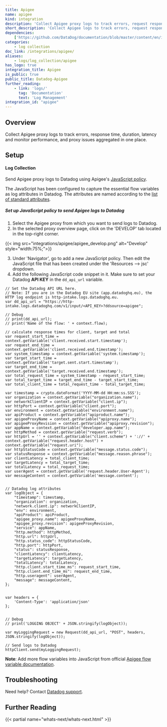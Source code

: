 ```yaml
---
title: Apigee
name: apigee
kind: integration
description: 'Collect Apigee proxy logs to track errors, request response time, duration, latency and monitor performance and issues of the proxies aggregated in one place.'
short_description: 'Collect Apigee logs to track errors, request response time, etc.'
dependencies:
    ['https://github.com/DataDog/documentation/blob/master/content/en/integrations/apigee.md']
categories:
    - log collection
doc_link: /integrations/apigee/
aliases:
    - logs/log_collection/apigee
has_logo: true
integration_title: Apigee
is_public: true
public_title: Datadog-Apigee
further_reading:
    - link: 'logs/'
      tag: 'Documentation'
      text: 'Log Management'
integration_id: "apigee"
---
```


## Overview

Collect Apigee proxy logs to track errors, response time, duration, latency and monitor performance, and proxy issues aggregated in one place.

## Setup

#### Log Collection


Send Apigee proxy logs to Datadog using Apigee's [JavaScript policy][1].

The JavaScript has been configured to capture the essential flow variables as log attributes in Datadog. The attributes are named according to the [list of standard attributes][2].

##### Set up JavaScript policy to send Apigee logs to Datadog
1. Select the Apigee proxy from which you want to send logs to Datadog.
2. In the selected proxy overview page, click on the 'DEVELOP' tab located in the top-right corner.

{{< img src="integrations/apigee/apigee_develop.png" alt="Develop"  style="width:75%;">}}

3. Under 'Navigator', go to add a new JavaScript policy. Then edit the JavaScript file that has been created under the 'Resources --> jsc' dropdown.
4. Add the following JavaScript code snippet in it. Make sure to set your Datadog **API KEY** in the `dd_api_url` variable.

```
// Set the Datadog API URL here.
// Note: If you are in the Datadog EU site (app.datadoghq.eu), the HTTP log endpoint is http-intake.logs.datadoghq.eu.
var dd_api_url = "https://http-intake.logs.datadoghq.com/v1/input/<API_KEY>?ddsource=apigee";

// Debug
// print(dd_api_url);
// print('Name of the flow: ' + context.flow);

// calculate response times for client, target and total
var request_start_time = context.getVariable('client.received.start.timestamp');
var request_end_time = context.getVariable('client.received.end.timestamp');
var system_timestamp = context.getVariable('system.timestamp');
var target_start_time = context.getVariable('target.sent.start.timestamp');
var target_end_time = context.getVariable('target.received.end.timestamp');
var total_request_time = system_timestamp - request_start_time;
var total_target_time = target_end_time - target_start_time;
var total_client_time = total_request_time - total_target_time;

var timestamp = crypto.dateFormat('YYYY-MM-dd HH:mm:ss.SSS');
var organization = context.getVariable("organization.name");
var networkClientIP = context.getVariable("client.ip");
var httpPort = context.getVariable("client.port");
var environment = context.getVariable("environment.name");
var apiProduct = context.getVariable("apiproduct.name");
var apigeeProxyName = context.getVariable("apiproxy.name");
var apigeeProxyRevision = context.getVariable("apiproxy.revision");
var appName = context.getVariable("developer.app.name");
var httpMethod = context.getVariable("request.verb");
var httpUrl = '' + context.getVariable("client.scheme") + '://' + context.getVariable("request.header.host") + context.getVariable("request.uri");
var httpStatusCode = context.getVariable("message.status.code");
var statusResponse = context.getVariable("message.reason.phrase");
var clientLatency = total_client_time;
var targetLatency = total_target_time;
var totalLatency = total_request_time;
var userAgent = context.getVariable('request.header.User-Agent');
var messageContent = context.getVariable('message.content');


// Datadog log attributes
var logObject = {
    "timestamp": timestamp,
    "organization": organization,
    "network.client.ip": networkClientIP,
    "env": environment,
    "apiProduct": apiProduct,
    "apigee_proxy.name": apigeeProxyName,
    "apigee_proxy.revision": apigeeProxyRevision,
    "service": appName,
    "http.method": httpMethod,
    "http.url": httpUrl,
    "http.status_code": httpStatusCode,
    "http.port": httpPort,
    "status": statusResponse,
    "clientLatency": clientLatency,
    "targetLatency": targetLatency,
    "totalLatency": totalLatency,
    "http.client.start_time_ms": request_start_time,
    "http.client.end_time_ms": request_end_time,
    "http.useragent": userAgent,
    "message": messageContent,
};


var headers = {
    'Content-Type': 'application/json'
};


// Debug
// print('LOGGING OBJECT' + JSON.stringify(logObject));

var myLoggingRequest = new Request(dd_api_url, "POST", headers, JSON.stringify(logObject));

// Send logs to Datadog
httpClient.send(myLoggingRequest);
```

**Note**: Add more flow variables into JavaScript from official [Apigee flow variable documentation][3].

## Troubleshooting

Need help? Contact [Datadog support][4].

## Further Reading

{{< partial name="whats-next/whats-next.html" >}}

[1]: https://docs.apigee.com/api-platform/reference/policies/javascript-policy
[2]: https://docs.datadoghq.com/logs/processing/attributes_naming_convention/#naming-conventions
[3]: https://docs.apigee.com/api-platform/reference/variables-reference
[4]: /help/
